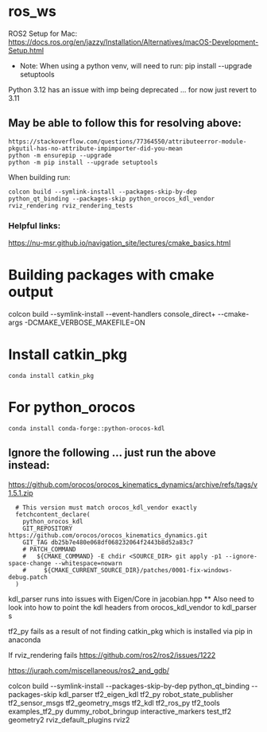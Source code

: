 # ros_ws

ROS2 Setup for Mac: https://docs.ros.org/en/jazzy/Installation/Alternatives/macOS-Development-Setup.html

* Note: When using a python venv, will need to run: pip install --upgrade setuptools

Python 3.12 has an issue with imp being deprecated ... for now just revert to 3.11

## May be able to follow this for resolving above:
```
https://stackoverflow.com/questions/77364550/attributeerror-module-pkgutil-has-no-attribute-impimporter-did-you-mean
python -m ensurepip --upgrade
python -m pip install --upgrade setuptools
```

When building run:
```
colcon build --symlink-install --packages-skip-by-dep python_qt_binding --packages-skip python_orocos_kdl_vendor rviz_rendering rviz_rendering_tests
```


### Helpful links:
https://nu-msr.github.io/navigation_site/lectures/cmake_basics.html

# Building packages with cmake output
colcon build --symlink-install --event-handlers console_direct+ --cmake-args -DCMAKE_VERBOSE_MAKEFILE=ON


# Install catkin_pkg
```
conda install catkin_pkg
```

# For python_orocos


```
conda install conda-forge::python-orocos-kdl
```
## Ignore the following ... just run the above instead:
https://github.com/orocos/orocos_kinematics_dynamics/archive/refs/tags/v1.5.1.zip
```
  # This version must match orocos_kdl_vendor exactly
  fetchcontent_declare(
    python_orocos_kdl
    GIT_REPOSITORY https://github.com/orocos/orocos_kinematics_dynamics.git
    GIT_TAG db25b7e480e068df068232064f2443b8d52a83c7
    # PATCH_COMMAND
    #   ${CMAKE_COMMAND} -E chdir <SOURCE_DIR> git apply -p1 --ignore-space-change --whitespace=nowarn
    #     ${CMAKE_CURRENT_SOURCE_DIR}/patches/0001-fix-windows-debug.patch
  )
```
kdl_parser runs into issues with Eigen/Core in jacobian.hpp
** Also need to look into how to point the kdl headers from orocos_kdl_vendor to kdl_parser s

tf2_py fails as a result of not finding catkin_pkg which is installed via pip in anaconda

If rviz_rendering fails https://github.com/ros2/ros2/issues/1222


https://juraph.com/miscellaneous/ros2_and_gdb/

colcon build --symlink-install --packages-skip-by-dep python_qt_binding --packages-skip kdl_parser tf2_eigen_kdl tf2_py robot_state_publisher tf2_sensor_msgs tf2_geometry_msgs tf2_kdl tf2_ros_py tf2_tools examples_tf2_py dummy_robot_bringup interactive_markers test_tf2 geometry2 rviz_default_plugins rviz2


